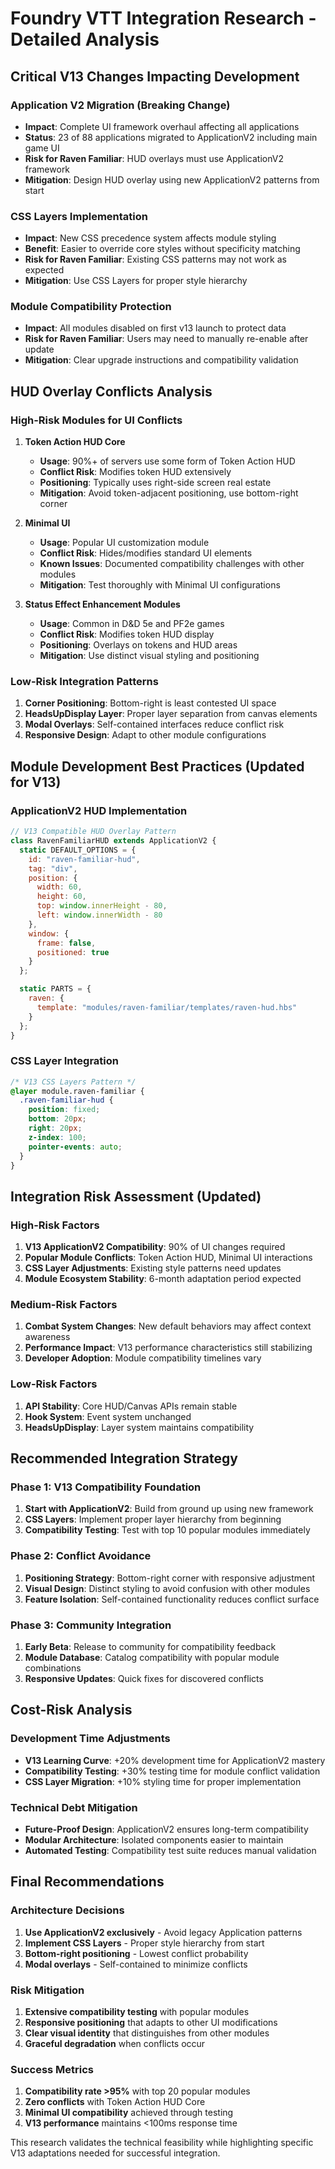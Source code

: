 # Foundry VTT Integration Research - Detailed Analysis

## Critical V13 Changes Impacting Development

### Application V2 Migration (Breaking Change)
- **Impact**: Complete UI framework overhaul affecting all applications
- **Status**: 23 of 88 applications migrated to ApplicationV2 including main game UI
- **Risk for Raven Familiar**: HUD overlays must use ApplicationV2 framework
- **Mitigation**: Design HUD overlay using new ApplicationV2 patterns from start

### CSS Layers Implementation
- **Impact**: New CSS precedence system affects module styling
- **Benefit**: Easier to override core styles without specificity matching
- **Risk for Raven Familiar**: Existing CSS patterns may not work as expected
- **Mitigation**: Use CSS Layers for proper style hierarchy

### Module Compatibility Protection
- **Impact**: All modules disabled on first v13 launch to protect data
- **Risk for Raven Familiar**: Users may need to manually re-enable after update
- **Mitigation**: Clear upgrade instructions and compatibility validation

## HUD Overlay Conflicts Analysis

### High-Risk Modules for UI Conflicts
1. **Token Action HUD Core**
   - **Usage**: 90%+ of servers use some form of Token Action HUD
   - **Conflict Risk**: Modifies token HUD extensively
   - **Positioning**: Typically uses right-side screen real estate
   - **Mitigation**: Avoid token-adjacent positioning, use bottom-right corner

2. **Minimal UI**
   - **Usage**: Popular UI customization module
   - **Conflict Risk**: Hides/modifies standard UI elements
   - **Known Issues**: Documented compatibility challenges with other modules
   - **Mitigation**: Test thoroughly with Minimal UI configurations

3. **Status Effect Enhancement Modules**
   - **Usage**: Common in D&D 5e and PF2e games
   - **Conflict Risk**: Modifies token HUD display
   - **Positioning**: Overlays on tokens and HUD areas
   - **Mitigation**: Use distinct visual styling and positioning

### Low-Risk Integration Patterns
1. **Corner Positioning**: Bottom-right is least contested UI space
2. **HeadsUpDisplay Layer**: Proper layer separation from canvas elements
3. **Modal Overlays**: Self-contained interfaces reduce conflict risk
4. **Responsive Design**: Adapt to other module configurations

## Module Development Best Practices (Updated for V13)

### ApplicationV2 HUD Implementation
```javascript
// V13 Compatible HUD Overlay Pattern
class RavenFamiliarHUD extends ApplicationV2 {
  static DEFAULT_OPTIONS = {
    id: "raven-familiar-hud",
    tag: "div",
    position: {
      width: 60,
      height: 60,
      top: window.innerHeight - 80,
      left: window.innerWidth - 80
    },
    window: {
      frame: false,
      positioned: true
    }
  };

  static PARTS = {
    raven: {
      template: "modules/raven-familiar/templates/raven-hud.hbs"
    }
  };
}
```

### CSS Layer Integration
```css
/* V13 CSS Layers Pattern */
@layer module.raven-familiar {
  .raven-familiar-hud {
    position: fixed;
    bottom: 20px;
    right: 20px;
    z-index: 100;
    pointer-events: auto;
  }
}
```

## Integration Risk Assessment (Updated)

### High-Risk Factors
1. **V13 ApplicationV2 Compatibility**: 90% of UI changes required
2. **Popular Module Conflicts**: Token Action HUD, Minimal UI interactions
3. **CSS Layer Adjustments**: Existing style patterns need updates
4. **Module Ecosystem Stability**: 6-month adaptation period expected

### Medium-Risk Factors
1. **Combat System Changes**: New default behaviors may affect context awareness
2. **Performance Impact**: V13 performance characteristics still stabilizing
3. **Developer Adoption**: Module compatibility timelines vary

### Low-Risk Factors
1. **API Stability**: Core HUD/Canvas APIs remain stable
2. **Hook System**: Event system unchanged
3. **HeadsUpDisplay**: Layer system maintains compatibility

## Recommended Integration Strategy

### Phase 1: V13 Compatibility Foundation
1. **Start with ApplicationV2**: Build from ground up using new framework
2. **CSS Layers**: Implement proper layer hierarchy from beginning
3. **Compatibility Testing**: Test with top 10 popular modules immediately

### Phase 2: Conflict Avoidance
1. **Positioning Strategy**: Bottom-right corner with responsive adjustment
2. **Visual Design**: Distinct styling to avoid confusion with other modules
3. **Feature Isolation**: Self-contained functionality reduces conflict surface

### Phase 3: Community Integration
1. **Early Beta**: Release to community for compatibility feedback
2. **Module Database**: Catalog compatibility with popular module combinations
3. **Responsive Updates**: Quick fixes for discovered conflicts

## Cost-Risk Analysis

### Development Time Adjustments
- **V13 Learning Curve**: +20% development time for ApplicationV2 mastery
- **Compatibility Testing**: +30% testing time for module conflict validation
- **CSS Layer Migration**: +10% styling time for proper implementation

### Technical Debt Mitigation
- **Future-Proof Design**: ApplicationV2 ensures long-term compatibility
- **Modular Architecture**: Isolated components easier to maintain
- **Automated Testing**: Compatibility test suite reduces manual validation

## Final Recommendations

### Architecture Decisions
1. **Use ApplicationV2 exclusively** - Avoid legacy Application patterns
2. **Implement CSS Layers** - Proper style hierarchy from start
3. **Bottom-right positioning** - Lowest conflict probability
4. **Modal overlays** - Self-contained to minimize conflicts

### Risk Mitigation
1. **Extensive compatibility testing** with popular modules
2. **Responsive positioning** that adapts to other UI modifications
3. **Clear visual identity** that distinguishes from other modules
4. **Graceful degradation** when conflicts occur

### Success Metrics
1. **Compatibility rate >95%** with top 20 popular modules
2. **Zero conflicts** with Token Action HUD Core
3. **Minimal UI compatibility** achieved through testing
4. **V13 performance** maintains <100ms response time

This research validates the technical feasibility while highlighting specific V13 adaptations needed for successful integration.